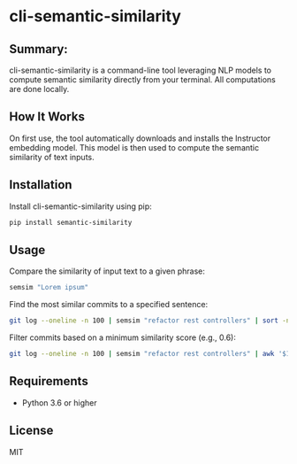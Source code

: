 # cli-semantic-similarity

## Summary:
cli-semantic-similarity is a command-line tool leveraging NLP models to compute semantic similarity directly from your terminal. All computations are done locally.

## How It Works
On first use, the tool automatically downloads and installs the Instructor embedding model. This model is then used to compute the semantic similarity of text inputs.

## Installation
Install cli-semantic-similarity using pip:
```bash
pip install semantic-similarity
```

## Usage
Compare the similarity of input text to a given phrase:

```bash
semsim "Lorem ipsum"
```

Find the most similar commits to a specified sentence:
```bash
git log --oneline -n 100 | semsim "refactor rest controllers" | sort -n -r | head
```

Filter commits based on a minimum similarity score (e.g., 0.6):
```bash
git log --oneline -n 100 | semsim "refactor rest controllers" | awk '$1 >= 0.6'
```

## Requirements
<!-- todo -wwhich python?--> 
* Python 3.6 or higher


## License

MIT
